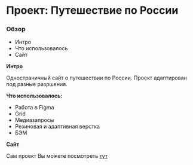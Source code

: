 # Проект: Путешествие по России

### Обзор
* Интро
* Что использовалось
* Сайт

**Интро**

Одностраничный сайт о путешествии по России. 
Проект адаптирован под разные разршения.

**Что использовалось:**

* Работа в Figma
* Grid
* Медиазапросы
* Резиновая и адаптивная верстка
* БЭМ

**Сайт**

Сам проект Вы можете посмотреть [тут](https://ebk475.github.io/russian-travel/)

